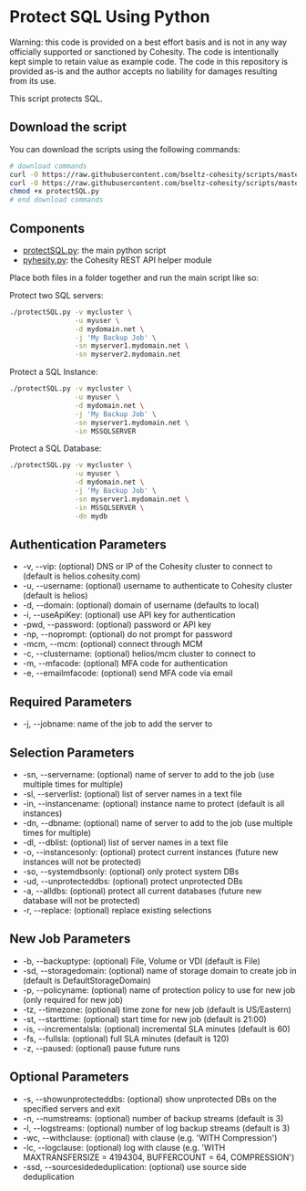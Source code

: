 # Protect SQL Using Python

Warning: this code is provided on a best effort basis and is not in any way officially supported or sanctioned by Cohesity. The code is intentionally kept simple to retain value as example code. The code in this repository is provided as-is and the author accepts no liability for damages resulting from its use.

This script protects SQL.

## Download the script

You can download the scripts using the following commands:

```bash
# download commands
curl -O https://raw.githubusercontent.com/bseltz-cohesity/scripts/master/sql/python/protectSQL/protectSQL.py
curl -O https://raw.githubusercontent.com/bseltz-cohesity/scripts/master/python/pyhesity.py
chmod +x protectSQL.py
# end download commands
```

## Components

* [protectSQL.py](https://raw.githubusercontent.com/bseltz-cohesity/scripts/master/python/protectSQL/protectSQL.py): the main python script
* [pyhesity.py](https://raw.githubusercontent.com/bseltz-cohesity/scripts/master/python/pyhesity/pyhesity.py): the Cohesity REST API helper module

Place both files in a folder together and run the main script like so:

Protect two SQL servers:

```bash
./protectSQL.py -v mycluster \
                -u myuser \
                -d mydomain.net \
                -j 'My Backup Job' \
                -sn myserver1.mydomain.net \
                -sn myserver2.mydomain.net
```

Protect a SQL Instance:

```bash
./protectSQL.py -v mycluster \
                -u myuser \
                -d mydomain.net \
                -j 'My Backup Job' \
                -sn myserver1.mydomain.net \
                -in MSSQLSERVER
```

Protect a SQL Database:

```bash
./protectSQL.py -v mycluster \
                -u myuser \
                -d mydomain.net \
                -j 'My Backup Job' \
                -sn myserver1.mydomain.net \
                -in MSSQLSERVER \
                -dn mydb
```

## Authentication Parameters

* -v, --vip: (optional) DNS or IP of the Cohesity cluster to connect to (default is helios.cohesity.com)
* -u, --username: (optional) username to authenticate to Cohesity cluster (default is helios)
* -d, --domain: (optional) domain of username (defaults to local)
* -i, --useApiKey: (optional) use API key for authentication
* -pwd, --password: (optional) password or API key
* -np, --noprompt: (optional) do not prompt for password
* -mcm, --mcm: (optional) connect through MCM
* -c, --clustername: (optional) helios/mcm cluster to connect to
* -m, --mfacode: (optional) MFA code for authentication
* -e, --emailmfacode: (optional) send MFA code via email

## Required Parameters

* -j, --jobname: name of the job to add the server to

## Selection Parameters

* -sn, --servername: (optional) name of server to add to the job (use multiple times for multiple)
* -sl, --serverlist: (optional) list of server names in a text file
* -in, --instancename: (optional) instance name to protect (default is all instances)
* -dn, --dbname: (optional) name of server to add to the job (use multiple times for multiple)
* -dl, --dblist: (optional) list of server names in a text file
* -o, --instancesonly: (optional) protect current instances (future new instances will not be protected)
* -so, --systemdbsonly: (optional) only protect system DBs
* -ud, --unprotecteddbs: (optional) protect unprotected DBs
* -a, --alldbs: (optional) protect all current databases (future new database will not be protected)
* -r, --replace: (optional) replace existing selections

## New Job Parameters

* -b, --backuptype: (optional) File, Volume or VDI (default is File)
* -sd, --storagedomain: (optional) name of storage domain to create job in (default is DefaultStorageDomain)
* -p, --policyname: (optional) name of protection policy to use for new job (only required for new job)
* -tz, --timezone: (optional) time zone for new job (default is US/Eastern)
* -st, --starttime: (optional) start time for new job (default is 21:00)
* -is, --incrementalsla: (optional) incremental SLA minutes (default is 60)
* -fs, --fullsla: (optional) full SLA minutes (default is 120)
* -z, --paused: (optional) pause future runs

## Optional Parameters

* -s, --showunprotecteddbs: (optional) show unprotected DBs on the specified servers and exit
* -n, --numstreams: (optional) number of backup streams (default is 3)
* -l, --logstreams: (optional) number of log backup streams (default is 3)
* -wc, --withclause: (optional) with clause (e.g. 'WITH Compression')
* -lc, --logclause: (optional) log with clause (e.g. 'WITH MAXTRANSFERSIZE = 4194304, BUFFERCOUNT = 64, COMPRESSION')
* -ssd, --sourcesidededuplication: (optional) use source side deduplication

